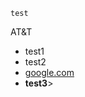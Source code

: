 	test
AT&amp;T
* test1
* test2
* <a href="https://google.com" title="Google.com">google.com</a>
* <strong>test3</strong>>

